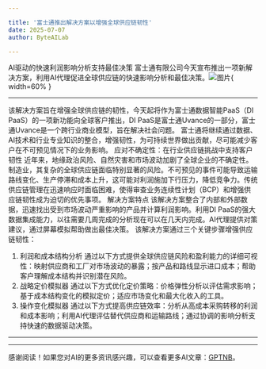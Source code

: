```yaml
---

title: '富士通推出解决方案以增强全球供应链韧性'
date: 2025-07-07
author: ByteAILab

---
```


AI驱动的快速利润影响分析支持最佳决策
富士通有限公司今天宣布推出一项新解决方案，利用AI代理促进全球供应链的快速影响分析和最佳决策。![图片](https://ai-techpark.com/wp-content/uploads/Fujitsu-Unveils.jpg){ width=60% }

---
该解决方案旨在增强全球供应链的韧性，今天起将作为富士通数据智能PaaS（DI PaaS）的一项新功能向全球客户推出，DI PaaS是富士通Uvance的一部分，富士通Uvance是一个跨行业商业模型，旨在解决社会问题。
富士通将继续通过数据、AI技术和行业专业知识的整合，增强韧性，为可持续世界做出贡献，尽可能减少客户在不可预见情况下的业务影响。
应对不确定性：在行业供应链挑战中支持客户韧性
近年来，地缘政治风险、自然灾害和市场波动加剧了全球企业的不确定性。制造业，其复杂的全球供应链面临特别显著的风险。不可预见的事件可能导致运输路线变化、生产停滞和成本上升，这可能对利润施加下行压力，降低竞争力。传统供应链管理在迅速响应时面临困难，使得审查业务连续性计划（BCP）和增强供应链韧性成为迫切的优先事项。
解决方案特点
该解决方案整合了内部和外部数据，迅速找出受到市场波动严重影响的产品并计算利润影响。利用DI PaaS的强大数据集成能力，以往需要几周完成的分析现在可以在几天内完成。AI代理提供对策建议，通过屏幕模拟帮助做出最佳决策。
该解决方案通过三个关键步骤增强供应链韧性：
1. 利润和成本结构分析 通过以下方式提供全球供应链风险和盈利能力的详细可视性：映射供应商和工厂对市场波动的暴露；按产品和路线显示进口成本；帮助客户理解成本结构并识别潜在风险。
2. 战略定价模拟器 通过以下方式优化定价策略：价格弹性分析以评估需求影响；基于成本结构变化的模拟定价；适应市场变化和最大化收入的工具。
3. 操作变化模拟器 通过以下方式提高供应链效率：分析从高成本采购转移的利润和成本影响；利用AI代理评估替代供应商和运输路线；通过协调的影响分析支持快速的数据驱动决策。

---
---
感谢阅读！如果您对AI的更多资讯感兴趣，可以查看更多AI文章：[GPTNB](https://gptnb.com)。
